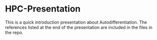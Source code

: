 # HPC-Presentation

This is a quick introduction presentation about Autodifferentiation.  The references listed at the end of the presentation are included in the files in the repo.
